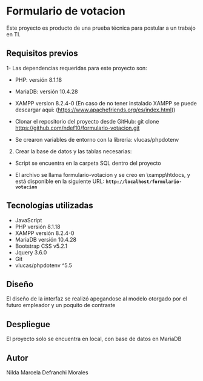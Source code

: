 # **Formulario de votacion**

Este proyecto es producto de una prueba técnica para postular a un trabajo en TI. 

## **Requisitos previos**

1- Las dependencias requeridas para este proyecto son:

- PHP: versión 8.1.18 

- MariaDB: versión 10.4.28

- XAMPP version 8.2.4-0 (En caso de no tener instalado XAMPP se puede descargar aqui: (https://www.apachefriends.org/es/index.html))

- Clonar el repositorio del proyecto desde GitHub: git clone https://github.com/ndef10/formulario-votacion.git

- Se crearon variables de entorno con la libreria: vlucas/phpdotenv


2. Crear la base de datos y las tablas necesarias:

- Script se encuentra en la carpeta SQL dentro del proyecto

- El archivo se llama formulario-votacion y se creo en \xampp\htdocs, y está disponible en la siguiente URL: **`http://localhost/formulario-votacion`** 


## **Tecnologías utilizadas**

- JavaScript
- PHP versión 8.1.18
- XAMPP versión 8.2.4-0
- MariaDB versión 10.4.28
- Bootstrap CSS v5.2.1
- Jquery 3.6.0 
- Git
- vlucas/phpdotenv ^5.5

## **Diseño**

El diseño de la interfaz se realizó apegandose al modelo otorgado por el futuro empleador y un poquito de contraste


## **Despliegue**

El proyecto solo se encuentra en local, con base de datos en MariaDB

## **Autor**

Nilda Marcela Defranchi Morales